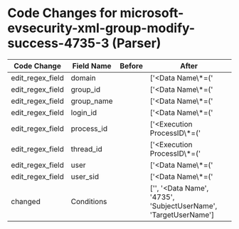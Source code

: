 # Code Changes for microsoft-evsecurity-xml-group-modify-success-4735-3 (Parser)

| Code Change | Field Name | Before | After |
|-------------|------------|--------|-------|
| edit_regex_field | domain |  | ['<Data Name\\*=(\'|")SubjectDomainName(\'|")>({domain}[^<]+)<\/Data>'] |
| edit_regex_field | group_id |  | ['<Data Name\\*=(\'|")TargetSid(\'|")>({group_id}[^<]+)'] |
| edit_regex_field | group_name |  | ['<Data Name\\*=(\'|")TargetUserName(\'|")>({group_name}[^<]+)', '<Data Name\\*=(\'|")TargetUserName(\'|")>({group_name}[^<]+)'] |
| edit_regex_field | login_id |  | ['<Data Name\\*=(\'|")SubjectLogonId(\'|")>({login_id}[^<]+)<\/Data>'] |
| edit_regex_field | process_id |  | ['<Execution ProcessID\\*=(\'|")({process_id}\d+)(\'|") ThreadID\\*=(\'|")({thread_id}\d+)(\'|")\/>'] |
| edit_regex_field | thread_id |  | ['<Execution ProcessID\\*=(\'|")({process_id}\d+)(\'|") ThreadID\\*=(\'|")({thread_id}\d+)(\'|")\/>'] |
| edit_regex_field | user |  | ['<Data Name\\*=(\'|")SubjectUserName(\'|")>({user}[\w\.\-\!\#\^\~]{1,40}\$?)<\/Data>'] |
| edit_regex_field | user_sid |  | ['<Data Name\\*=(\'|")SubjectUserSid(\'|")>({user_sid}[^<]+)'] |
| changed | Conditions |  | ['<Computer>', '<Data Name', '<EventID>4735</EventID>', 'SubjectUserName', 'TargetUserName'] |